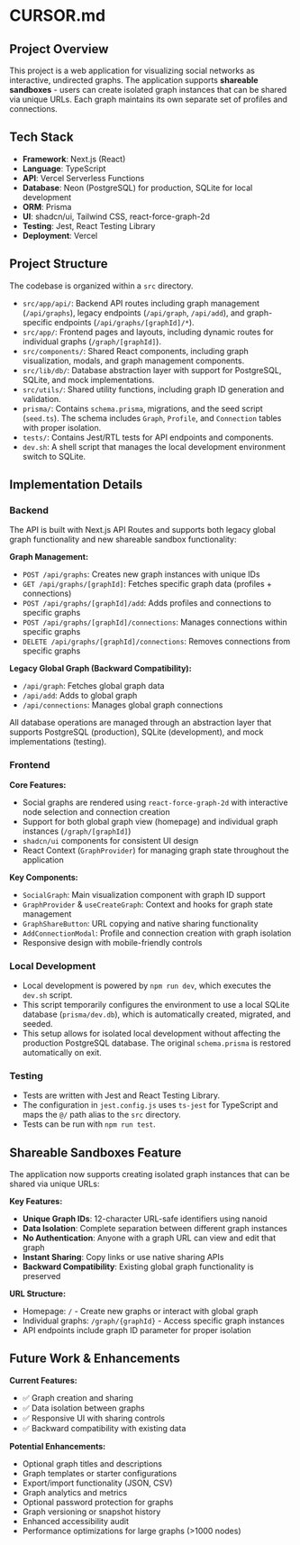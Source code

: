 # CURSOR.md

## Project Overview

This project is a web application for visualizing social networks as interactive, undirected graphs. The application supports **shareable sandboxes** - users can create isolated graph instances that can be shared via unique URLs. Each graph maintains its own separate set of profiles and connections.

## Tech Stack

- **Framework**: Next.js (React)
- **Language**: TypeScript
- **API**: Vercel Serverless Functions
- **Database**: Neon (PostgreSQL) for production, SQLite for local development
- **ORM**: Prisma
- **UI**: shadcn/ui, Tailwind CSS, react-force-graph-2d
- **Testing**: Jest, React Testing Library
- **Deployment**: Vercel

## Project Structure

The codebase is organized within a `src` directory.

- `src/app/api/`: Backend API routes including graph management (`/api/graphs`), legacy endpoints (`/api/graph`, `/api/add`), and graph-specific endpoints (`/api/graphs/[graphId]/*`).
- `src/app/`: Frontend pages and layouts, including dynamic routes for individual graphs (`/graph/[graphId]`).
- `src/components/`: Shared React components, including graph visualization, modals, and graph management components.
- `src/lib/db/`: Database abstraction layer with support for PostgreSQL, SQLite, and mock implementations.
- `src/utils/`: Shared utility functions, including graph ID generation and validation.
- `prisma/`: Contains `schema.prisma`, migrations, and the seed script (`seed.ts`). The schema includes `Graph`, `Profile`, and `Connection` tables with proper isolation.
- `tests/`: Contains Jest/RTL tests for API endpoints and components.
- `dev.sh`: A shell script that manages the local development environment switch to SQLite.

## Implementation Details

### Backend

The API is built with Next.js API Routes and supports both legacy global graph functionality and new shareable sandbox functionality:

**Graph Management:**

- `POST /api/graphs`: Creates new graph instances with unique IDs
- `GET /api/graphs/[graphId]`: Fetches specific graph data (profiles + connections)
- `POST /api/graphs/[graphId]/add`: Adds profiles and connections to specific graphs
- `POST /api/graphs/[graphId]/connections`: Manages connections within specific graphs
- `DELETE /api/graphs/[graphId]/connections`: Removes connections from specific graphs

**Legacy Global Graph (Backward Compatibility):**

- `/api/graph`: Fetches global graph data
- `/api/add`: Adds to global graph
- `/api/connections`: Manages global graph connections

All database operations are managed through an abstraction layer that supports PostgreSQL (production), SQLite (development), and mock implementations (testing).

### Frontend

**Core Features:**

- Social graphs are rendered using `react-force-graph-2d` with interactive node selection and connection creation
- Support for both global graph view (homepage) and individual graph instances (`/graph/[graphId]`)
- `shadcn/ui` components for consistent UI design
- React Context (`GraphProvider`) for managing graph state throughout the application

**Key Components:**

- `SocialGraph`: Main visualization component with graph ID support
- `GraphProvider` & `useCreateGraph`: Context and hooks for graph state management
- `GraphShareButton`: URL copying and native sharing functionality
- `AddConnectionModal`: Profile and connection creation with graph isolation
- Responsive design with mobile-friendly controls

### Local Development

- Local development is powered by `npm run dev`, which executes the `dev.sh` script.
- This script temporarily configures the environment to use a local SQLite database (`prisma/dev.db`), which is automatically created, migrated, and seeded.
- This setup allows for isolated local development without affecting the production PostgreSQL database. The original `schema.prisma` is restored automatically on exit.

### Testing

- Tests are written with Jest and React Testing Library.
- The configuration in `jest.config.js` uses `ts-jest` for TypeScript and maps the `@/` path alias to the `src` directory.
- Tests can be run with `npm run test`.

## Shareable Sandboxes Feature

The application now supports creating isolated graph instances that can be shared via unique URLs:

**Key Features:**

- **Unique Graph IDs**: 12-character URL-safe identifiers using nanoid
- **Data Isolation**: Complete separation between different graph instances
- **No Authentication**: Anyone with a graph URL can view and edit that graph
- **Instant Sharing**: Copy links or use native sharing APIs
- **Backward Compatibility**: Existing global graph functionality is preserved

**URL Structure:**

- Homepage: `/` - Create new graphs or interact with global graph
- Individual graphs: `/graph/{graphId}` - Access specific graph instances
- API endpoints include graph ID parameter for proper isolation

## Future Work & Enhancements

**Current Features:**

- ✅ Graph creation and sharing
- ✅ Data isolation between graphs
- ✅ Responsive UI with sharing controls
- ✅ Backward compatibility with existing data

**Potential Enhancements:**

- Optional graph titles and descriptions
- Graph templates or starter configurations
- Export/import functionality (JSON, CSV)
- Graph analytics and metrics
- Optional password protection for graphs
- Graph versioning or snapshot history
- Enhanced accessibility audit
- Performance optimizations for large graphs (>1000 nodes)
